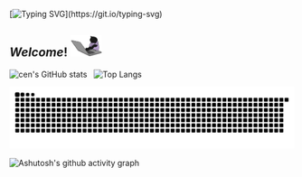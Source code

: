 [![Typing SVG](https://readme-typing-svg.demolab.com?font=Fira+Code&weight=600&size=21&pause=1000&width=435&lines=Hi!I'm+cen.This+is+my+Github+page.)](https://git.io/typing-svg)
 <!--滚动打字效果--> 

## $Welcome!$ <img src="https://github.com/cenxiaowei2004/cenxiaowei2004/blob/images/play.gif" width="55">

![cen's GitHub stats](https://github-readme-stats.vercel.app/api?username=cenxiaowei2004&hide_border=true) 󠁅 󠁅󠁅󠁅             <!--提交信息统计--> 
![Top Langs](https://github-readme-stats.vercel.app/api/top-langs/?username=cenxiaowei2004&line_height=22&hide_border=true) <!--语言信息统计--> 


<picture>
  <source media="(prefers-color-scheme: dark)" srcset="https://raw.githubusercontent.com/cenxiaowei2004/cenxiaowei2004/output/github-contribution-grid-snake-dark.svg">
  <source media="(prefers-color-scheme: light)" srcset="https://raw.githubusercontent.com/cenxiaowei2004/cenxiaowei2004/output/github-contribution-grid-snake.svg">
  <img alt="github contribution grid snake animation" src="https://raw.githubusercontent.com/cenxiaowei2004/cenxiaowei2004/output/github-contribution-grid-snake.svg">
</picture>


![Ashutosh's github activity graph](https://github-readme-activity-graph.vercel.app/graph?username=cenxiaowei2004&theme="github-light"&bg_color=fffff0)
 <!--提交信息折线图-->


 




